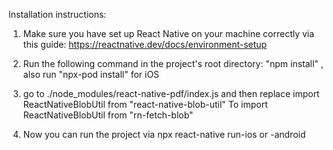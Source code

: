 Installation instructions:

1. Make sure you have set up React Native on your machine correctly via this guide: https://reactnative.dev/docs/environment-setup
2. Run the following command in the project's root directory: "npm install" , also run "npx-pod install" for iOS
3. go to ./node_modules/react-native-pdf/index.js and then replace import ReactNativeBlobUtil from "react-native-blob-util" To import ReactNativeBlobUtil from "rn-fetch-blob"

4. Now you can run the project via npx react-native run-ios or -android
